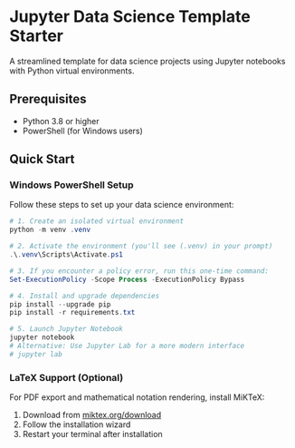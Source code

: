 # Jupyter Data Science Template Starter

A streamlined template for data science projects using Jupyter notebooks with Python virtual environments.

## Prerequisites

- Python 3.8 or higher
- PowerShell (for Windows users)

## Quick Start

### Windows PowerShell Setup

Follow these steps to set up your data science environment:

```powershell
# 1. Create an isolated virtual environment
python -m venv .venv

# 2. Activate the environment (you'll see (.venv) in your prompt)
.\.venv\Scripts\Activate.ps1

# 3. If you encounter a policy error, run this one-time command:
Set-ExecutionPolicy -Scope Process -ExecutionPolicy Bypass

# 4. Install and upgrade dependencies
pip install --upgrade pip
pip install -r requirements.txt

# 5. Launch Jupyter Notebook
jupyter notebook
# Alternative: Use Jupyter Lab for a more modern interface
# jupyter lab
```

### LaTeX Support (Optional)

For PDF export and mathematical notation rendering, install MiKTeX:

1. Download from [miktex.org/download](https://miktex.org/download)
2. Follow the installation wizard
3. Restart your terminal after installation